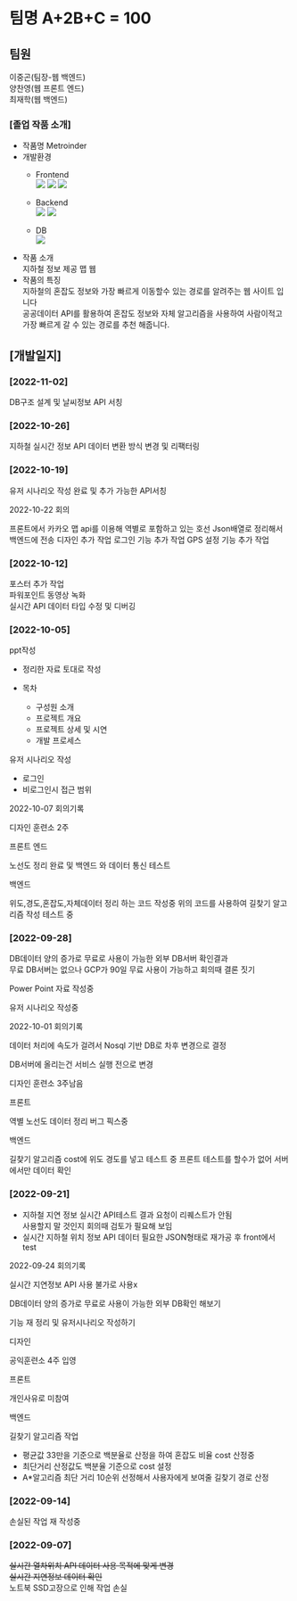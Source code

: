 # 팀명 A+2B+C = 100

## 팀원

이중곤(팀장-웹 백엔드)  
양찬영(웹 프론트 엔드)  
최재학(웹 백엔드)

### [졸업 작품 소개]
* 작품명
  Metroinder
* 개발환경
    + Frontend   
      <img src="https://img.shields.io/badge/html5-E34F26?style=for-the-badge&logo=html5&logoColor=white">
      <img src="https://img.shields.io/badge/css-1572B6?style=for-the-badge&logo=css3&logoColor=white">
      <img src="https://img.shields.io/badge/javascript-F7DF1E?style=for-the-badge&logo=javascript&logoColor=black">

    + Backend    
      <img src="https://img.shields.io/badge/java-007396?style=for-the-badge&logo=java&logoColor=white">
      <img src="https://img.shields.io/badge/springboot-6DB33F?style=for-the-badge&logo=springboot&logoColor=white">

    + DB  
      <img src="https://img.shields.io/badge/mysql-4479A1?style=for-the-badge&logo=mysql&logoColor=white">
* 작품 소개  
  지하철 정보 제공 맵 웹
* 작품의 특징  
  지하철의 혼잡도 정보와 가장 빠르게 이동할수 있는 경로를 알려주는 웹 사이트 입니다  
  공공데이터 API를 활용하여 혼잡도 정보와 자체 알고리즘을 사용하여 사람이적고 가장 빠르게 갈 수 있는 경로를 추천 해줍니다.
## [개발일지]
### [2022-11-02]
DB구조 설계 및 날씨정보 API 서칭
### [2022-10-26]
지하철 실시간 정보 API 데이터 변환 방식 변경 및 리팩터링
### [2022-10-19]
유저 시나리오 작성 완료 및 추가 가능한 API서칭

2022-10-22 회의

프론트에서 카카오 맵 api를 이용해 역별로 포함하고 있는 호선 Json배열로 정리해서 백엔드에 전송
디자인 추가 작업
로그인 기능 추가 작업
GPS 설정 기능 추가 작업

### [2022-10-12]
포스터 추가 작업  
파워포인트 동영상 녹화  
실시간 API 데이터 타입 수정 및 디버깅
### [2022-10-05]
ppt작성
  + 정리한 자료 토대로 작성
  
  + 목차
    + 구성원 소개
    + 프로젝트 개요
    + 프로젝트 상세 및 시연
    + 개발 프로세스
  
유저 시나리오 작성
  + 로그인 
  + 비로그인시 접근 범위
  
2022-10-07 회의기록

디자인
훈련소 2주

프론트 엔드

노선도 정리 완료 및 백엔드 와 데이터 통신 테스트

백엔드

위도,경도,혼잡도,자체데이터 정리 하는 코드 작성중
위의 코드를 사용하여 길찾기 알고리즘 작성 테스트 중

### [2022-09-28]
DB데이터 양의 증가로 무료로 사용이 가능한 외부 DB서버 확인결과   
무료 DB서버는 없으나 GCP가 90일 무료 사용이 가능하고 회의때 결론 짓기
  
Power Point 자료 작성중

유저 시나리오 작성중

2022-10-01 회의기록

데이터 처리에 속도가 걸려서 Nosql 기반 DB로 차후 변경으로 결정

DB서버에 올리는건 서비스 실행 전으로 변경

디자인
훈련소 3주남음


프론트

역별 노선도 데이터 정리
버그 픽스중


백엔드

길찾기 알고리즘 cost에 위도 경도를 넣고 테스트 중 프론트 테스트를 할수가 없어 
서버에서만 데이터 확인


### [2022-09-21]
* 지하철 지연 정보 실시간 API테스트 결과 요청이 리퀘스트가 안됨  
사용할지 말 것인지 회의때 검토가 필요해 보임
* 실시간 지하철 위치 정보 API 데이터 필요한 JSON형태로 재가공 후 front에서 test


2022-09-24 회의기록

실시간 지연정보 API 사용 불가로 사용x

DB데이터 양의 증가로 무료로 사용이 가능한
외부 DB확인 해보기

기능 재 정리 및 유저시나리오 작성하기

디자인

공익훈련소 4주 입영

프론트

개인사유로 미참여

백엔드

길찾기 알고리즘 작업
* 평균값 33만을 기준으로 백분율로 산정을 하여 혼잡도 비율 cost 산정중
* 최단거리 산정값도 백분율 기준으로 cost 설정
* A*알고리즘 최단 거리 10순위 선정해서 사용자에게 보여줄 길찾기 경로 산정

### [2022-09-14]
손실된 작업 재 작성중

### [2022-09-07]
~~실시간 열차위치 API 데이터 사용 목적에 맞게 변경~~     
~~실시간 지연정보 데이터 확인~~   
노트북 SSD고장으로 인해 작업 손실

